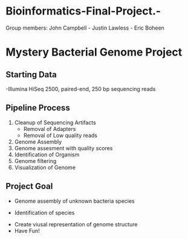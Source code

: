 # Bioinformatics-Final-Project.-
Group members: John Campbell - Justin Lawless - Eric Boheen
# Mystery Bacterial Genome Project
## Starting Data
-Illumina HiSeq 2500, paired-end, 250 bp sequencing reads
## Pipeline Process
1. Cleanup of Sequencing Artifacts
   - Removal of Adapters
   - Removal of Low quality reads
2. Genome Assembly
3. Genome assesment with quality scores
4. Identification of Organism
5. Genome filtering
6. Visualization of Genome
## Project Goal
- Genome assembly of unknown bacteria species 
+ Identification of species
* Create viusal representation of genome structure
* Have Fun!
